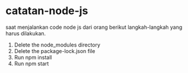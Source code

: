 # catatan-node-js

saat menjalankan code node js dari orang berikut langkah-langkah yang harus dilakukan.
1. Delete the node_modules directory
2. Delete the package-lock.json file
3. Run npm install
4. Run npm start

